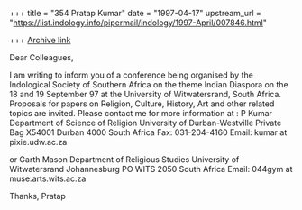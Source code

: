 +++
title = "354 Pratap Kumar"
date = "1997-04-17"
upstream_url = "https://list.indology.info/pipermail/indology/1997-April/007846.html"

+++
[Archive link](https://list.indology.info/pipermail/indology/1997-April/007846.html)

Dear Colleagues,

I am writing to inform you of a conference being organised by the 
Indological Society of Southern Africa on the theme Indian Diaspora on 
the 18 and 19 September 97 at the University of Witwatersrand, South 
Africa.  Proposals for papers on Religion, Culture, History, Art and 
other related topics are invited.  Please contact me for more information 
at :
P Kumar
Department of Science of Religion
University of Durban-Westville
Private Bag X54001
Durban
4000
South Africa
Fax: 031-204-4160
Email: kumar at pixie.udw.ac.za

or 
Garth Mason
Department of Religious Studies
University of Witwatersrand
Johannesburg
PO WITS
2050
South Africa
Email: 044gym at muse.arts.wits.ac.za

Thanks, Pratap




